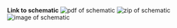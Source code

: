 **Link to schematic**
![pdf of schematic](https://drive.google.com/file/d/1_nQq1XITIq_VuZgxU-aooXvd6ZK00ZMX/view?usp=sharing)
![zip of schematic](https://drive.google.com/file/d/15IpONTE-EmsckBEL_MQ3iigdeJClUABM/view?usp=sharing)
![image of schematic](https://drive.google.com/file/d/1kawqMybTB5438uK52rxVhWzZZgvuTWMh/view?usp=sharing)
